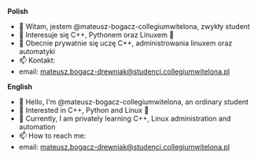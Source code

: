 
**Polish** 

- 👋 Witam, jestem @mateusz-bogacz-collegiumwitelona, zwykły student 
- 👀 Interesuje się C++, Pythonem oraz Linuxem 🐧
- 🌱 Obecnie prywatnie się uczę C++, administrowania linuxem oraz automatyki
- 📫 Kontakt:
-   email:  mateusz.bogacz-drewniak@studenci.collegiumwitelona.pl

**English**
- 👋 Hello, I'm @mateusz-bogacz-collegiumwitelona, ​​an ordinary student
- 👀 Interested in C++, Python and Linux 🐧
- 🌱 Currently, I am privately learning C++, Linux administration and automation
- 📫 How to reach me:
- email: mateusz.bogacz-drewniak@studenci.collegiumwitelona.pl

<!---
mateusz-bogacz-collegiumwitelona/mateusz-bogacz-collegiumwitelona is a ✨ special ✨ repository because its `README.md` (this file) appears on your GitHub profile.
You can click the Preview link to take a look at your changes.
--->

